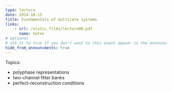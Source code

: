 ```yaml
---
type: lecture
date: 2024-10-15
title: Fundamentals of multirate systems
links:
    - url: /static_files/lecture06.pdf
      name: notes
# optional
# set it to true if you don't want to this event appear in the announcements section
hide_from_announcments: true
---
```

Topics:
* polyphase representations
* two-channel filter banks
* perfect-reconstruction conditions

